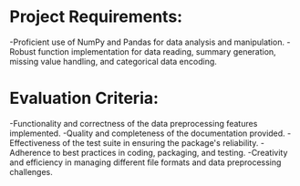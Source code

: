 # Project Requirements:
-Proficient use of NumPy and Pandas for data analysis and manipulation.
-Robust function implementation for data reading, summary generation, missing value handling, and categorical data encoding.


# Evaluation Criteria:
-Functionality and correctness of the data preprocessing features implemented.
-Quality and completeness of the documentation provided.
-Effectiveness of the test suite in ensuring the package's reliability.
-Adherence to best practices in coding, packaging, and testing.
-Creativity and efficiency in managing different file formats and data preprocessing challenges.
